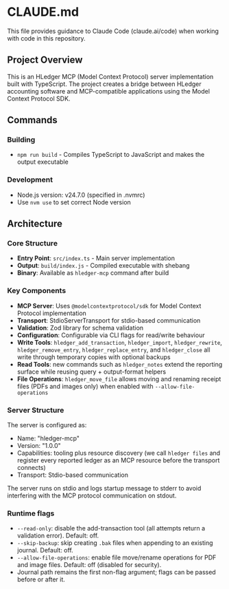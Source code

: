 # CLAUDE.md

This file provides guidance to Claude Code (claude.ai/code) when working with code in this repository.

## Project Overview

This is an HLedger MCP (Model Context Protocol) server implementation built with TypeScript. The project creates a bridge between HLedger accounting software and MCP-compatible applications using the Model Context Protocol SDK.

## Commands

### Building

- `npm run build` - Compiles TypeScript to JavaScript and makes the output executable

### Development

- Node.js version: v24.7.0 (specified in .nvmrc)
- Use `nvm use` to set correct Node version

## Architecture

### Core Structure

- **Entry Point**: `src/index.ts` - Main server implementation
- **Output**: `build/index.js` - Compiled executable with shebang
- **Binary**: Available as `hledger-mcp` command after build

### Key Components

- **MCP Server**: Uses `@modelcontextprotocol/sdk` for Model Context Protocol implementation
- **Transport**: StdioServerTransport for stdio-based communication
- **Validation**: Zod library for schema validation
- **Configuration**: Configurable via CLI flags for read/write behaviour
- **Write Tools**: `hledger_add_transaction`, `hledger_import`, `hledger_rewrite`, `hledger_remove_entry`, `hledger_replace_entry`, and `hledger_close` all write through temporary copies with optional backups
- **Read Tools**: new commands such as `hledger_notes` extend the reporting surface while reusing query + output-format helpers
- **File Operations**: `hledger_move_file` allows moving and renaming receipt files (PDFs and images only) when enabled with `--allow-file-operations`

### Server Structure

The server is configured as:

- Name: "hledger-mcp"
- Version: "1.0.0"
- Capabilities: tooling plus resource discovery (we call `hledger files` and register every reported ledger as an MCP resource before the transport connects)
- Transport: Stdio-based communication

The server runs on stdio and logs startup message to stderr to avoid interfering with the MCP protocol communication on stdout.

### Runtime flags

- `--read-only`: disable the add-transaction tool (all attempts return a validation error). Default: off.
- `--skip-backup`: skip creating `.bak` files when appending to an existing journal. Default: off.
- `--allow-file-operations`: enable file move/rename operations for PDF and image files. Default: off (disabled for security).
- Journal path remains the first non-flag argument; flags can be passed before or after it.
